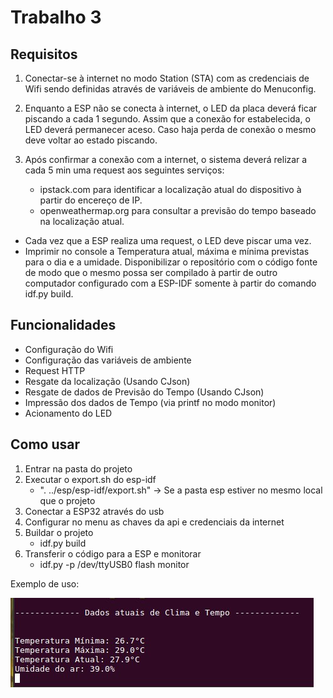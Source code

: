 # Trabalho 3 

## Requisitos

1. Conectar-se à internet no modo Station (STA) com as credenciais de Wifi sendo definidas através de variáveis de ambiente do Menuconfig.
2. Enquanto a ESP não se conecta à internet, o LED da placa deverá ficar piscando a cada 1 segundo. Assim que a conexão for estabelecida, o LED deverá permanecer aceso. Caso haja perda de conexão o mesmo deve voltar ao estado piscando.
3. Após confirmar a conexão com a internet, o sistema deverá relizar a cada 5 min uma request aos seguintes serviços:

    - ipstack.com para identificar a localização atual do dispositivo à partir do encereço de IP.
    - openweathermap.org para consultar a previsão do tempo baseado na localização atual.


- Cada vez que a ESP realiza uma request, o LED deve piscar uma vez.
- Imprimir no console a Temperatura atual, máxima e mínima previstas para o dia e a umidade.
Disponibilizar o repositório com o código fonte de modo que o mesmo possa ser compilado à partir de outro computador configurado com a ESP-IDF somente à partir do comando idf.py build.

## Funcionalidades 

- Configuração do Wifi
- Configuração das variáveis de ambiente
- Request HTTP
- Resgate da localização (Usando CJson)
- Resgate de dados de Previsão do Tempo (Usando CJson)
- Impressão dos dados de Tempo (via printf no modo monitor)
- Acionamento do LED

## Como usar 

1. Entrar na pasta do projeto
2. Executar o export.sh do esp-idf 
    - ". ../esp/esp-idf/export.sh" -> Se a pasta esp estiver no mesmo local que o projeto
3. Conectar a ESP32 através do usb
4. Configurar no menu as chaves da api e credenciais da internet
5. Buildar o projeto 
    - idf.py build
6. Transferir o código para a ESP e monitorar 
    - idf.py -p /dev/ttyUSB0 flash monitor


Exemplo de uso: 

![img](execution.jpg)

